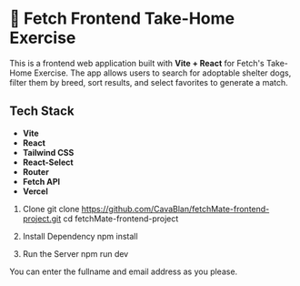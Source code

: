 # 🐶 Fetch Frontend Take-Home Exercise

This is a frontend web application built with **Vite + React** for Fetch's Take-Home Exercise. The app allows users to search for adoptable shelter dogs, filter them by breed, sort results, and select favorites to generate a match.

## **Tech Stack**

- **Vite**
- **React**
- **Tailwind CSS**
- **React-Select**
- **Router**
- **Fetch API**
- **Vercel**

1. Clone git clone https://github.com/CavaBlan/fetchMate-frontend-project.git cd fetchMate-frontend-project

2. Install Dependency npm install

3. Run the Server npm run dev

You can enter the fullname and email address as you please.
